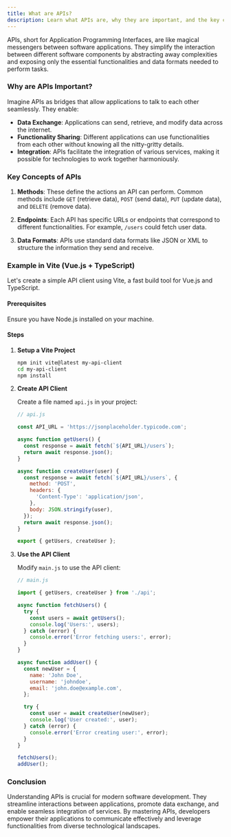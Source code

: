 ```yaml
---
title: What are APIs?
description: Learn what APIs are, why they are important, and the key concepts behind them.
---
```

APIs, short for Application Programming Interfaces, are like magical messengers between software applications. They simplify the interaction between different software components by abstracting away complexities and exposing only the essential functionalities and data formats needed to perform tasks.

### Why are APIs Important?

Imagine APIs as bridges that allow applications to talk to each other seamlessly. They enable:

- **Data Exchange**: Applications can send, retrieve, and modify data across the internet.
- **Functionality Sharing**: Different applications can use functionalities from each other without knowing all the nitty-gritty details.
- **Integration**: APIs facilitate the integration of various services, making it possible for technologies to work together harmoniously.

### Key Concepts of APIs

1. **Methods**: These define the actions an API can perform. Common methods include `GET` (retrieve data), `POST` (send data), `PUT` (update data), and `DELETE` (remove data).

2. **Endpoints**: Each API has specific URLs or endpoints that correspond to different functionalities. For example, `/users` could fetch user data.

3. **Data Formats**: APIs use standard data formats like JSON or XML to structure the information they send and receive.

### Example in Vite (Vue.js + TypeScript)

Let's create a simple API client using Vite, a fast build tool for Vue.js and TypeScript.

#### Prerequisites

Ensure you have Node.js installed on your machine.

#### Steps

1. **Setup a Vite Project**

   ```bash
   npm init vite@latest my-api-client
   cd my-api-client
   npm install
   ```

2. **Create API Client**

   Create a file named `api.js` in your project:

   ```javascript
   // api.js

   const API_URL = 'https://jsonplaceholder.typicode.com';

   async function getUsers() {
     const response = await fetch(`${API_URL}/users`);
     return await response.json();
   }

   async function createUser(user) {
     const response = await fetch(`${API_URL}/users`, {
       method: 'POST',
       headers: {
         'Content-Type': 'application/json',
       },
       body: JSON.stringify(user),
     });
     return await response.json();
   }

   export { getUsers, createUser };
   ```

3. **Use the API Client**

   Modify `main.js` to use the API client:

   ```javascript
   // main.js

   import { getUsers, createUser } from './api';

   async function fetchUsers() {
     try {
       const users = await getUsers();
       console.log('Users:', users);
     } catch (error) {
       console.error('Error fetching users:', error);
     }
   }

   async function addUser() {
     const newUser = {
       name: 'John Doe',
       username: 'johndoe',
       email: 'john.doe@example.com',
     };

     try {
       const user = await createUser(newUser);
       console.log('User created:', user);
     } catch (error) {
       console.error('Error creating user:', error);
     }
   }

   fetchUsers();
   addUser();
   ```



### Conclusion

Understanding APIs is crucial for modern software development. They streamline interactions between applications, promote data exchange, and enable seamless integration of services. By mastering APIs, developers empower their applications to communicate effectively and leverage functionalities from diverse technological landscapes.
